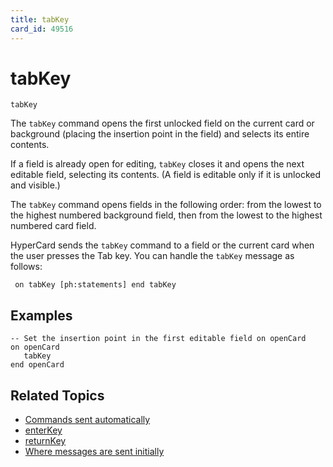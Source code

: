 ```yaml
---
title: tabKey
card_id: 49516
---
```


# tabKey

<code>tabKey</code>

The <code>tabKey</code> command opens the first unlocked field on the current card or background (placing the insertion point in the field) and selects its entire contents.

If a field is already open for editing, <code>tabKey</code> closes it and opens the next editable field, selecting its contents. (A field is editable only if it is unlocked and visible.) 

The <code>tabKey</code> command opens fields in the following order: from the lowest to the highest numbered background field, then from the lowest to the highest numbered card field.

HyperCard sends the <code>tabKey</code> command to a field or the current card when the user presses the Tab key. You can handle the <code>tabKey</code> message as follows:

<code><pre>
on tabKey
  [ph:statements]
end tabKey
</pre></code>


## Examples

```
-- Set the insertion point in the first editable field on openCard
on openCard  
   tabKey  
end openCard
```

## Related Topics

* [Commands sent automatically](/HyperTalkReference/systemmessages/Commands-sent-automatically)
* [enterKey](/HyperTalkReference/commands/enterKey)
* [returnKey](/HyperTalkReference/commands/returnKey)
* [Where messages are sent initially](/HyperTalkReference/systemmessages/Where-messages-are-sent-initially)
